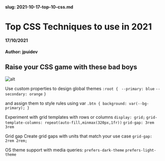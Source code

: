 #### slug: 2021-10-17-top-10-css.md

# Top CSS Techniques to use in 2021

#### 17/10/2021

#### Author: jpuidev

## Raise your CSS game with these bad boys

![alt](../../public/assets/multi-screen.jpg)

Use custom properties to design global themes
`:root { `
`--primary: blue`
`--secondary: orange`
`}`

and assign them to style rules using var
`.btn { background: var(--bg-primary); }`

Experiment with grid templates with rows or columns
`display: grid;`
`grid-template-columns: repeat(auto-fill,minmax(320px,1fr))`
`grid-gap: 3rem 3rem`

Grid gap
Create grid gaps with units that match your use case
`grid-gap: 2rem 2rem;`

OS theme support with media queries:
`prefers-dark-theme`
`prefers-light-theme`
